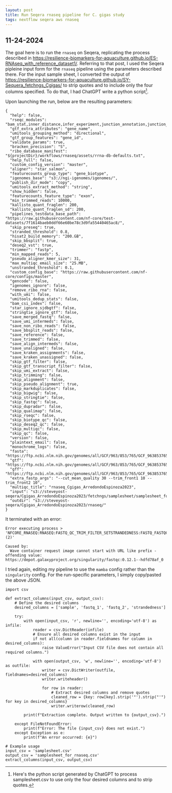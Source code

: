 ```yaml
---
layout: post
title: Run Seqera rnaseq pipeline for C. gigas study
tags: nextflow seqera aws rnaseq
---
```


## 11-24-2024

The goal here is to run the `rnaseq` on Seqera, replicating the process described in <https://resilience-biomarkers-for-aquaculture.github.io/ES-RNAseq_with_reference_dataset1/>. Referring to that post, I used the Seqera pipleine input form for the `rnaseq` pipeline using the parameters described there. For the input sample sheet, I converted the output of <https://resilience-biomarkers-for-aquaculture.github.io/SY-Sequera_fetchngs_Cgigas/> to strip quotes and to include only the four columns specified. To do that, I had ChatGPT write a python script[^pythonscript].

Upon launching the run, below are the resulting parameters:
```
{
  "help": false,
  "rseqc_modules": "bam_stat,inner_distance,infer_experiment,junction_annotation,junction_saturation,read_distribution,read_duplication",
  "gtf_extra_attributes": "gene_name",
  "umitools_grouping_method": "directional",
  "gtf_group_features": "gene_id",
  "validate_params": true,
  "bracken_precision": "S",
  "ribo_database_manifest": "${projectDir}/workflows/rnaseq/assets/rrna-db-defaults.txt",
  "help_full": false,
  "custom_config_version": "master",
  "aligner": "star_salmon",
  "featurecounts_group_type": "gene_biotype",
  "igenomes_base": "s3://ngi-igenomes/igenomes/",
  "publish_dir_mode": "copy",
  "umitools_extract_method": "string",
  "show_hidden": false,
  "featurecounts_feature_type": "exon",
  "min_trimmed_reads": 10000,
  "kallisto_quant_fraglen": 200,
  "kallisto_quant_fraglen_sd": 200,
  "pipelines_testdata_base_path": "https://raw.githubusercontent.com/nf-core/test-datasets/7f1614baeb0ddf66e60be78c3d9fa55440465ac8/",
  "skip_preseq": true,
  "stranded_threshold": 0.8,
  "hisat2_build_memory": "200.GB",
  "skip_bbsplit": true,
  "deseq2_vst": true,
  "trimmer": "fastp",
  "min_mapped_reads": 5,
  "pseudo_aligner_kmer_size": 31,
  "max_multiqc_email_size": "25.MB",
  "unstranded_threshold": 0.1,
  "custom_config_base": "https://raw.githubusercontent.com/nf-core/configs/master",
  "gencode": false,
  "igenomes_ignore": false,
  "remove_ribo_rna": false,
  "with_umi": false,
  "umitools_dedup_stats": false,
  "bam_csi_index": false,
  "star_ignore_sjdbgtf": false,
  "stringtie_ignore_gtf": false,
  "save_merged_fastq": false,
  "save_umi_intermeds": false,
  "save_non_ribo_reads": false,
  "save_bbsplit_reads": false,
  "save_reference": false,
  "save_trimmed": false,
  "save_align_intermeds": false,
  "save_unaligned": false,
  "save_kraken_assignments": false,
  "save_kraken_unassigned": false,
  "skip_gtf_filter": false,
  "skip_gtf_transcript_filter": false,
  "skip_umi_extract": false,
  "skip_trimming": false,
  "skip_alignment": false,
  "skip_pseudo_alignment": true,
  "skip_markduplicates": false,
  "skip_bigwig": false,
  "skip_stringtie": false,
  "skip_fastqc": false,
  "skip_dupradar": false,
  "skip_qualimap": false,
  "skip_rseqc": false,
  "skip_biotype_qc": false,
  "skip_deseq2_qc": false,
  "skip_multiqc": false,
  "skip_qc": false,
  "version": false,
  "plaintext_email": false,
  "monochrome_logs": false,
  "fasta": "https://ftp.ncbi.nlm.nih.gov/genomes/all/GCF/963/853/765/GCF_963853765.1_xbMagGiga1.1/GCF_963853765.1_xbMagGiga1.1_genomic.fna.gz",
  "gtf": "https://ftp.ncbi.nlm.nih.gov/genomes/all/GCF/963/853/765/GCF_963853765.1_xbMagGiga1.1/GCF_963853765.1_xbMagGiga1.1_genomic.gtf.gz",
  "gff": "https://ftp.ncbi.nlm.nih.gov/genomes/all/GCF/963/853/765/GCF_963853765.1_xbMagGiga1.1/GCF_963853765.1_xbMagGiga1.1_genomic.gff.gz",
  "extra_fastp_args": "--cut_mean_quality 30 --trim_front1 10 --trim_front2 10",
  "multiqc_title": "rnaseq_Cgigas_ArredondoEspinoza2023",
  "input": "s3://steveyost-seqera/Cgigas_ArredondoEspinoza2023/fetchngs/samplesheet/samplesheet_for_rnaseq.csv",
  "outdir": "s3://steveyost-seqera/Cgigas_ArredondoEspinoza2023/rnaseq/"
}
```

It terminated with an error:
```
Error executing process > 'NFCORE_RNASEQ:RNASEQ:FASTQ_QC_TRIM_FILTER_SETSTRANDEDNESS:FASTQ_FASTQC_UMITOOLS_FASTP:FASTQC_RAW (2)'

Caused by:
  Wave container request image cannot start with URL like prefix - offending value: https://depot.galaxyproject.org/singularity/fastqc:0.12.1--hdfd78af_0
```

I tried again, editing my pipeline to use the `mamba` config rather than the `singularity` config. For the run-specific parameters, I simply copy/pasted the above JSON.



[^pythonscript]: Here's the python script generated by ChatGPT to process samplesheet.csv to use only the four desired columns and to strip quotes.
```
import csv

def extract_columns(input_csv, output_csv):
    # Define the desired columns
    desired_columns = ['sample', 'fastq_1', 'fastq_2', 'strandedness']

    try:
        with open(input_csv, 'r', newline='', encoding='utf-8') as infile:
            reader = csv.DictReader(infile)
            # Ensure all desired columns exist in the input
            if not all(column in reader.fieldnames for column in desired_columns):
                raise ValueError("Input CSV file does not contain all required columns.")

            with open(output_csv, 'w', newline='', encoding='utf-8') as outfile:
                writer = csv.DictWriter(outfile, fieldnames=desired_columns)
                writer.writeheader()

                for row in reader:
                    # Extract desired columns and remove quotes
                    cleaned_row = {key: row[key].strip('"').strip("'") for key in desired_columns}
                    writer.writerow(cleaned_row)

        print(f"Extraction complete. Output written to {output_csv}.")

    except FileNotFoundError:
        print(f"Error: The file {input_csv} does not exist.")
    except Exception as e:
        print(f"An error occurred: {e}")

# Example usage
input_csv = 'samplesheet.csv'
output_csv = 'samplesheet_for_rnaseq.csv'
extract_columns(input_csv, output_csv)
```
